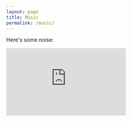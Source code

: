 ```yaml
---
layout: page
title: Music
permalink: /music/
---
```


Here's some noise:

<iframe width="320" height="180" src="https://www.youtube.com/embed/4C1RDzRY-ug" frameborder="0" allowfullscreen></iframe>
